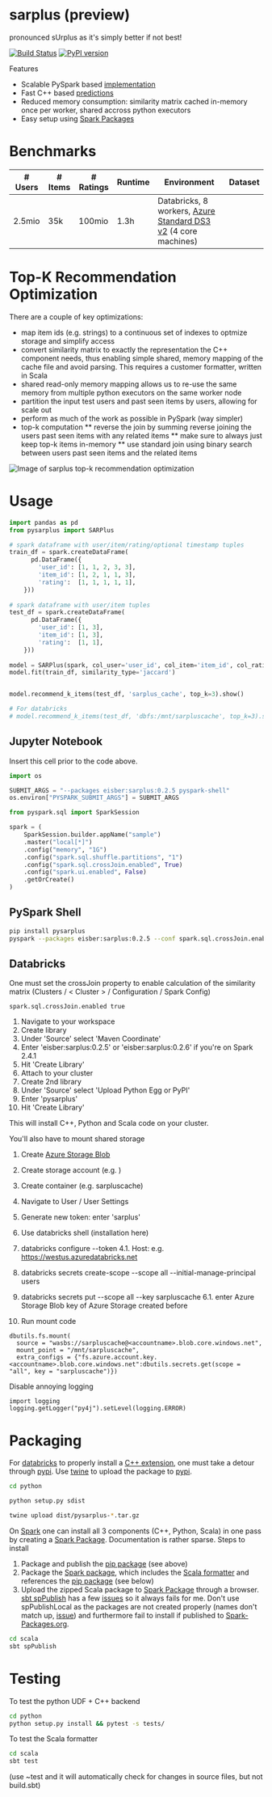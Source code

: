 # sarplus (preview)
pronounced sUrplus as it's simply better if not best!

[![Build Status](https://dev.azure.com/marcozo-sarplus/sarplus/_apis/build/status/eisber.sarplus)](https://dev.azure.com/marcozo-sarplus/sarplus/_build/latest?definitionId=1)
[![PyPI version](https://badge.fury.io/py/pysarplus.svg)](https://badge.fury.io/py/pysarplus)

Features
* Scalable PySpark based [implementation](python/pysarplus/SARPlus.py)
* Fast C++ based [predictions](python/src/pysarplus.cpp)
* Reduced memory consumption: similarity matrix cached in-memory once per worker, shared accross python executors 
* Easy setup using [Spark Packages](https://spark-packages.org/package/eisber/sarplus)

# Benchmarks

| # Users | # Items | # Ratings | Runtime | Environment | Dataset | 
|---------|---------|-----------|---------|-------------|---------|
| 2.5mio  | 35k     | 100mio    | 1.3h    | Databricks, 8 workers, [Azure Standard DS3 v2](https://azure.microsoft.com/en-us/pricing/details/virtual-machines/linux/) (4 core machines) | |

# Top-K Recommendation Optimization

There are a couple of key optimizations:

* map item ids (e.g. strings) to a continuous set of indexes to optmize storage and simplify access
* convert similarity matrix to exactly the representation the C++ component needs, thus enabling simple shared, memory mapping of the cache file and avoid parsing. This requires a customer formatter, written in Scala
* shared read-only memory mapping allows us to re-use the same memory from multiple python executors on the same worker node
* partition the input test users and past seen items by users, allowing for scale out
* perform as much of the work as possible in PySpark (way simpler)
* top-k computation
** reverse the join by summing reverse joining the users past seen items with any related items
** make sure to always just keep top-k items in-memory
** use standard join using binary search between users past seen items and the related items

![Image of sarplus top-k recommendation optimization](images/sarplus_udf.svg) 

# Usage

```python
import pandas as pd
from pysarplus import SARPlus

# spark dataframe with user/item/rating/optional timestamp tuples
train_df = spark.createDataFrame(
      pd.DataFrame({
        'user_id': [1, 1, 2, 3, 3],
        'item_id': [1, 2, 1, 1, 3],
        'rating':  [1, 1, 1, 1, 1],
    }))
   
# spark dataframe with user/item tuples
test_df = spark.createDataFrame(
      pd.DataFrame({
        'user_id': [1, 3],
        'item_id': [1, 3],
        'rating':  [1, 1],
    }))
    
model = SARPlus(spark, col_user='user_id', col_item='item_id', col_rating='rating', col_timestamp='timestamp')
model.fit(train_df, similarity_type='jaccard')


model.recommend_k_items(test_df, 'sarplus_cache', top_k=3).show()

# For databricks
# model.recommend_k_items(test_df, 'dbfs:/mnt/sarpluscache', top_k=3).show()
```

## Jupyter Notebook

Insert this cell prior to the code above.

```python
import os

SUBMIT_ARGS = "--packages eisber:sarplus:0.2.5 pyspark-shell"
os.environ["PYSPARK_SUBMIT_ARGS"] = SUBMIT_ARGS

from pyspark.sql import SparkSession

spark = (
    SparkSession.builder.appName("sample")
    .master("local[*]")
    .config("memory", "1G")
    .config("spark.sql.shuffle.partitions", "1")
    .config("spark.sql.crossJoin.enabled", True)
    .config("spark.ui.enabled", False)
    .getOrCreate()
)
```

## PySpark Shell

```bash
pip install pysarplus
pyspark --packages eisber:sarplus:0.2.5 --conf spark.sql.crossJoin.enabled=true
```

## Databricks

One must set the crossJoin property to enable calculation of the similarity matrix (Clusters / &lt; Cluster &gt; / Configuration / Spark Config)

```
spark.sql.crossJoin.enabled true
```

1. Navigate to your workspace 
2. Create library
3. Under 'Source' select 'Maven Coordinate'
4. Enter 'eisber:sarplus:0.2.5' or 'eisber:sarplus:0.2.6' if you're on Spark 2.4.1
5. Hit 'Create Library'
6. Attach to your cluster
7. Create 2nd library
8. Under 'Source' select 'Upload Python Egg or PyPI'
9. Enter 'pysarplus'
10. Hit 'Create Library'

This will install C++, Python and Scala code on your cluster.

You'll also have to mount shared storage

1. Create [Azure Storage Blob](https://ms.portal.azure.com/#create/Microsoft.StorageAccount-ARM)
2. Create storage account (e.g. <yourcontainer>)
3. Create container (e.g. sarpluscache)

1. Navigate to User / User Settings
2. Generate new token: enter 'sarplus'
3. Use databricks shell (installation here)
4. databricks configure --token
4.1. Host: e.g. https://westus.azuredatabricks.net
5. databricks secrets create-scope --scope all --initial-manage-principal users
6. databricks secrets put --scope all --key sarpluscache
6.1. enter Azure Storage Blob key of Azure Storage created before
7. Run mount code


```pyspark
dbutils.fs.mount(
  source = "wasbs://sarpluscache@<accountname>.blob.core.windows.net",
  mount_point = "/mnt/sarpluscache",
  extra_configs = {"fs.azure.account.key.<accountname>.blob.core.windows.net":dbutils.secrets.get(scope = "all", key = "sarpluscache")})
```

Disable annoying logging

```pyspark
import logging
logging.getLogger("py4j").setLevel(logging.ERROR)
```


# Packaging

For [databricks](https://databricks.com/) to properly install a [C++ extension](https://docs.python.org/3/extending/building.html), one must take a detour through [pypi](https://pypi.org/).
Use [twine](https://github.com/pypa/twine) to upload the package to [pypi](https://pypi.org/).

```bash
cd python

python setup.py sdist

twine upload dist/pysarplus-*.tar.gz
```

On [Spark](https://spark.apache.org/) one can install all 3 components (C++, Python, Scala) in one pass by creating a [Spark Package](https://spark-packages.org/). Documentation is rather sparse. Steps to install

1. Package and publish the [pip package](python/setup.py) (see above)
2. Package the [Spark package](scala/build.sbt), which includes the [Scala formatter](scala/src/main/scala/eisber/sarplus) and references the [pip package](scala/python/requirements.txt) (see below)
3. Upload the zipped Scala package to [Spark Package](https://spark-packages.org/) through a browser. [sbt spPublish](https://github.com/databricks/sbt-spark-package) has a few [issues](https://github.com/databricks/sbt-spark-package/issues/31) so it always fails for me. Don't use spPublishLocal as the packages are not created properly (names don't match up, [issue](https://github.com/databricks/sbt-spark-package/issues/17)) and furthermore fail to install if published to [Spark-Packages.org](https://spark-packages.org/).  

```bash
cd scala
sbt spPublish
```

# Testing

To test the python UDF + C++ backend

```bash
cd python 
python setup.py install && pytest -s tests/
```

To test the Scala formatter

```bash
cd scala
sbt test
```

(use ~test and it will automatically check for changes in source files, but not build.sbt)

